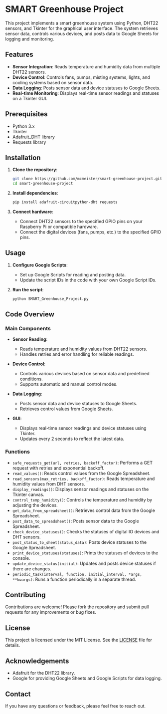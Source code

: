 # SMART Greenhouse Project

This project implements a smart greenhouse system using Python, DHT22 sensors, and Tkinter for the graphical user interface. The system retrieves sensor data, controls various devices, and posts data to Google Sheets for logging and monitoring.

## Features

- **Sensor Integration**: Reads temperature and humidity data from multiple DHT22 sensors.
- **Device Control**: Controls fans, pumps, misting systems, lights, and cooling systems based on sensor data.
- **Data Logging**: Posts sensor data and device statuses to Google Sheets.
- **Real-time Monitoring**: Displays real-time sensor readings and statuses on a Tkinter GUI.

## Prerequisites

- Python 3.x
- Tkinter
- Adafruit_DHT library
- Requests library

## Installation

1. **Clone the repository**:
    ```sh
    git clone https://github.com/mcmeister/smart-greenhouse-project.git
    cd smart-greenhouse-project
    ```

2. **Install dependencies**:
    ```sh
    pip install adafruit-circuitpython-dht requests
    ```

3. **Connect hardware**:
    - Connect DHT22 sensors to the specified GPIO pins on your Raspberry Pi or compatible hardware.
    - Connect the digital devices (fans, pumps, etc.) to the specified GPIO pins.

## Usage

1. **Configure Google Scripts**:
    - Set up Google Scripts for reading and posting data.
    - Update the script IDs in the code with your own Google Script IDs.

2. **Run the script**:
    ```sh
    python SMART_Greenhouse_Project.py
    ```

## Code Overview

### Main Components

- **Sensor Reading**:
    - Reads temperature and humidity values from DHT22 sensors.
    - Handles retries and error handling for reliable readings.

- **Device Control**:
    - Controls various devices based on sensor data and predefined conditions.
    - Supports automatic and manual control modes.

- **Data Logging**:
    - Posts sensor data and device statuses to Google Sheets.
    - Retrieves control values from Google Sheets.

- **GUI**:
    - Displays real-time sensor readings and device statuses using Tkinter.
    - Updates every 2 seconds to reflect the latest data.

### Functions

- `safe_requests_get(url, retries, backoff_factor)`: Performs a GET request with retries and exponential backoff.
- `read_values()`: Reads control values from the Google Spreadsheet.
- `read_sensors(max_retries, backoff_factor)`: Reads temperature and humidity values from DHT sensors.
- `display_readings()`: Displays sensor readings and statuses on the Tkinter canvas.
- `control_temp_humidity()`: Controls the temperature and humidity by adjusting the devices.
- `get_data_from_spreadsheet()`: Retrieves control data from the Google Spreadsheet.
- `post_data_to_spreadsheet()`: Posts sensor data to the Google Spreadsheet.
- `check_device_statuses()`: Checks the statuses of digital IO devices and DHT sensors.
- `post_status_to_sheet(status_data)`: Posts device statuses to the Google Spreadsheet.
- `print_device_statuses(statuses)`: Prints the statuses of devices to the console.
- `update_device_status(initial)`: Updates and posts device statuses if there are changes.
- `periodic_task(interval, function, initial_interval, *args, **kwargs)`: Runs a function periodically in a separate thread.

## Contributing

Contributions are welcome! Please fork the repository and submit pull requests for any improvements or bug fixes.

## License

This project is licensed under the MIT License. See the [LICENSE](LICENSE) file for details.

## Acknowledgements

- Adafruit for the DHT22 library.
- Google for providing Google Sheets and Google Scripts for data logging.

## Contact

If you have any questions or feedback, please feel free to reach out.

